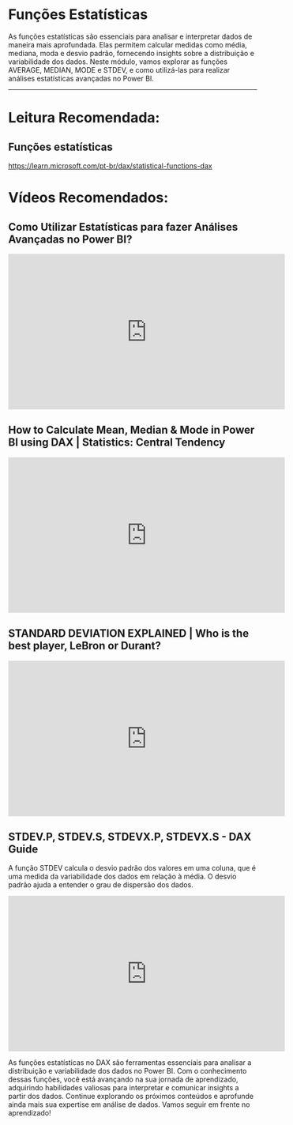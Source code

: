 # Funções Estatísticas

As funções estatísticas são essenciais para analisar e interpretar dados de maneira mais aprofundada. Elas permitem calcular medidas como média, mediana, moda e desvio padrão, fornecendo insights sobre a distribuição e variabilidade dos dados. Neste módulo, vamos explorar as funções AVERAGE, MEDIAN, MODE e STDEV, e como utilizá-las para realizar análises estatísticas avançadas no Power BI.

---

# Leitura Recomendada:

## Funções estatísticas

https://learn.microsoft.com/pt-br/dax/statistical-functions-dax

# Vídeos Recomendados:

## Como Utilizar Estatísticas para fazer Análises Avançadas no Power BI?

<iframe width="560" height="315" src="https://www.youtube.com/embed/aQXrKSTGTX8?si=UTmT26Ljj3Wv7y9K" title="YouTube video player" frameborder="0" allow="accelerometer; autoplay; clipboard-write; encrypted-media; gyroscope; picture-in-picture; web-share" referrerpolicy="strict-origin-when-cross-origin" allowfullscreen></iframe>

## How to Calculate Mean, Median & Mode in Power BI using DAX | Statistics: Central Tendency

<iframe width="560" height="315" src="https://www.youtube.com/embed/75HO3lFyWPc?si=_9aUjfhkYrRTQFgl" title="YouTube video player" frameborder="0" allow="accelerometer; autoplay; clipboard-write; encrypted-media; gyroscope; picture-in-picture; web-share" referrerpolicy="strict-origin-when-cross-origin" allowfullscreen></iframe>

## STANDARD DEVIATION EXPLAINED | Who is the best player, LeBron or Durant?

<iframe width="560" height="315" src="https://www.youtube.com/embed/ekcrlfZyAhg?si=Pn9BoEl-PTUJ5dBf" title="YouTube video player" frameborder="0" allow="accelerometer; autoplay; clipboard-write; encrypted-media; gyroscope; picture-in-picture; web-share" referrerpolicy="strict-origin-when-cross-origin" allowfullscreen></iframe>

## STDEV.P, STDEV.S, STDEVX.P, STDEVX.S - DAX Guide

A função STDEV calcula o desvio padrão dos valores em uma coluna, que é uma medida da variabilidade dos dados em relação à média. O desvio padrão ajuda a entender o grau de dispersão dos dados.

<iframe width="560" height="315" src="https://www.youtube.com/embed/Wr_BwosywUc?si=YIPY2jRCjZMn2l4a" title="YouTube video player" frameborder="0" allow="accelerometer; autoplay; clipboard-write; encrypted-media; gyroscope; picture-in-picture; web-share" referrerpolicy="strict-origin-when-cross-origin" allowfullscreen></iframe>

As funções estatísticas no DAX são ferramentas essenciais para analisar a distribuição e variabilidade dos dados no Power BI. Com o conhecimento dessas funções, você está avançando na sua jornada de aprendizado, adquirindo habilidades valiosas para interpretar e comunicar insights a partir dos dados. Continue explorando os próximos conteúdos e aprofunde ainda mais sua expertise em análise de dados. Vamos seguir em frente no aprendizado!

